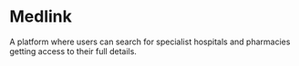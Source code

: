 # Medlink
A platform where users can search for specialist hospitals and pharmacies getting access to their full details.
